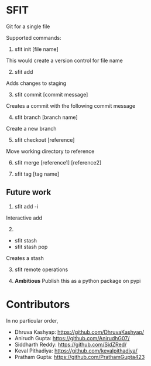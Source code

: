 # SFIT
Git for a single file

Supported commands:

1. sfit init [file name]

This would create a version control for file name

2. sfit add

Adds changes to staging

3. sfit commit [commit message]

Creates a commit with the following commit message


4. sfit branch [branch name]

Create a new branch

5. sfit checkout [reference]

Move working directory to reference

6. sfit merge [reference1] [reference2]

7. sfit tag [tag name]

## Future work

1. sfit add -i

Interactive add

2. 
- sfit stash 
- sfit stash pop

Creates a stash

3. sfit remote operations

4. **Ambitious** Publish this as a python package on pypi

# Contributors

In no particular order,

- Dhruva Kashyap: https://github.com/DhruvaKashyap/
- Anirudh Gupta: https://github.com/AnirudhG07/
- Siddharth Reddy: https://github.com/SidZRed/
- Keval Pithadiya: https://github.com/kevalpithadiya/
- Pratham Gupta: https://github.com/PrathamGupta423